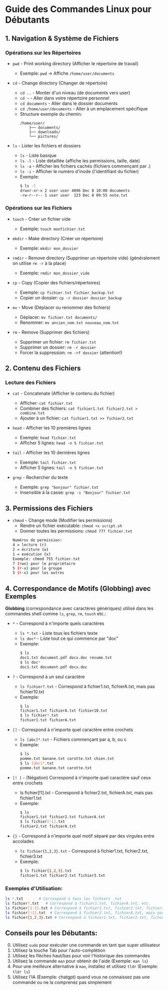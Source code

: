 # Guide des Commandes Linux pour Débutants

## 1. Navigation & Système de Fichiers

### Opérations sur les Répertoires

- `pwd` - Print working directory (Afficher le répertoire de travail)

  - Exemple: `pwd` → Affiche `/home/user/documents`

- `cd` - Change directory (Changer de répertoire)

  - `cd ..` - Monter d'un niveau (de documents vers user)
  - `cd ~` - Aller dans votre répertoire personnel
  - `cd documents` - Aller dans le dossier documents
  - `cd /home/user/documents` - Aller à un emplacement spécifique
  - Structure exemple du chemin:
    ```
    /home/user/
        ├── documents/
        ├── downloads/
        └── pictures/
    ```

- `ls` - Lister les fichiers et dossiers
  - `ls` - Liste basique
  - `ls -l` - Liste détaillée (affiche les permissions, taille, date)
  - `ls -a` - Afficher les fichiers cachés (fichiers commençant par .)
  - `ls -i` - Afficher le numéro d'inode (l'identifiant du fichier)
  - Exemple:
    ```bash
    $ ls -l
    drwxr-xr-x 2 user user 4096 Dec 8 10:00 documents
    -rw-r--r-- 1 user user  123 Dec 8 09:55 note.txt
    ```

### Opérations sur les Fichiers

- `touch` - Créer un fichier vide

  - Exemple: `touch monfichier.txt`

- `mkdir` - Make directory (Créer un répertoire)

  - Exemple: `mkdir mon_dossier`

- `rmdir` - Remove directory (Supprimer un répertoire vide) (généralement on utilise `rm -r` à la place)

  - Exemple: `rmdir mon_dossier_vide`

- `cp` - Copy (Copier des fichiers/répertoires)

  - Exemple: `cp fichier.txt fichier_backup.txt`
  - Copier un dossier: `cp -r dossier dossier_backup`

- `mv` - Move (Déplacer ou renommer des fichiers)

  - Déplacer: `mv fichier.txt documents/`
  - Renommer: `mv ancien_nom.txt nouveau_nom.txt`

- `rm` - Remove (Supprimer des fichiers)
  - Supprimer un fichier: `rm fichier.txt`
  - Supprimer un dossier: `rm -r dossier`
  - Forcer la suppression: `rm -rf dossier` (attention!)

## 2. Contenu des Fichiers

### Lecture des Fichiers

- `cat` - Concatenate (Afficher le contenu du fichier)

  - Afficher: `cat fichier.txt`
  - Combiner des fichiers: `cat fichier1.txt fichier2.txt > combine.txt`
  - Ajouter à un fichier: `cat fichier1.txt >> fichier2.txt`

- `head` - Afficher les 10 premières lignes

  - Exemple: `head fichier.txt`
  - Afficher 5 lignes: `head -n 5 fichier.txt`

- `tail` - Afficher les 10 dernières lignes

  - Exemple: `tail fichier.txt`
  - Afficher 5 lignes: `tail -n 5 fichier.txt`

- `grep` - Rechercher du texte
  - Exemple: `grep "bonjour" fichier.txt`
  - Insensible à la casse: `grep -i "Bonjour" fichier.txt`

## 3. Permissions des Fichiers

- `chmod` - Change mode (Modifier les permissions)
  - Rendre un fichier exécutable: `chmod +x script.sh`
  - Donner toutes les permissions: `chmod 777 fichier.txt`
  ```bash
  Numéros de permission:
  4 = lecture (r)
  2 = écriture (w)
  1 = exécution (x)
  Exemple: chmod 755 fichier.txt
  7 (rwx) pour le propriétaire
  5 (r-x) pour le groupe
  5 (r-x) pour les autres
  ```

## 4. Correspondance de Motifs (Globbing) avec Exemples

**Globbing** (correspondance avec caractères génériques) utilisé dans les commandes shell comme `ls`, `grep`, `rm`, `touch` etc.:

- `*` - Correspond à n'importe quels caractères

  - `ls *.txt` - Liste tous les fichiers texte
  - `ls doc*` - Liste tout ce qui commence par "doc"
  - Exemple:
    ```bash
    $ ls
    doc1.txt document.pdf docx.doc resume.txt
    $ ls doc*
    doc1.txt document.pdf docx.doc
    ```

- `?` - Correspond à un seul caractère

  - `ls fichier?.txt` - Correspond à fichier1.txt, fichierA.txt, mais pas fichier10.txt
  - Exemple:
    ```bash
    $ ls
    fichier1.txt fichierA.txt fichier10.txt
    $ ls fichier?.txt
    fichier1.txt fichierA.txt
    ```

- `[]` - Correspond à n'importe quel caractère entre crochets
  - `ls [abc]*.txt` - Fichiers commençant par a, b, ou c
  - Exemple:
    ```bash
    $ ls
    pomme.txt banane.txt carotte.txt chien.txt
    $ ls [abc]*.txt
    pomme.txt banane.txt carotte.txt
    ```
- `[! ]` - (Négation) Correspond à n'importe quel caractère sauf ceux entre crochets

  - ls fichier[!1].txt - Correspond à fichier2.txt, fichierA.txt, mais pas fichier1.txt
  - Exemple:
    ```bash
    $ ls
    fichier1.txt fichier2.txt fichierA.txt
    $ ls fichier[!1].txt
    fichier2.txt fichierA.txt
    ```

- `{}` - Correspond à n'importe quel motif séparé par des virgules entre accolades

  - `ls fichier{1,2,3}.txt` - Correspond à fichier1.txt, fichier2.txt, fichier3.txt
  - Exemple:
    ```bash
    $ ls fichier{1,2,3}.txt
    fichier1.txt fichier2.txt fichier3.txt
    ```

### Exemples d'Utilisation:

```bash
ls *.txt       # Correspond à tous les fichiers .txt
ls fichier?.txt   # Correspond à fichier1.txt, fichierA.txt, etc.
ls fichier[1-3].txt # Correspond à fichier1.txt, fichier2.txt, fichier3.txt
ls fichier[!1].txt  # Correspond à fichier2.txt, fichierA.txt, mais pas fichier1.txt
ls fichier{1,2,3}.txt # Correspond à fichier1.txt, fichier2.txt, fichier3.txt
```

## Conseils pour les Débutants:

0. Utilisez `sudo` pour exécuter une commande en tant que super utilisateur
1. Utilisez la touche Tab pour l'auto-complétion
2. Utilisez les flèches haut/bas pour voir l'historique des commandes
3. Utilisez la commande `man` pour obtenir de l'aide (Exemple: `man ls`)
4. Pour une meilleure alternative à `man`, installez et utilisez `tldr` (Exemple: `tldr ls`)
5. Utilisez l'IA (Exemple: chatgpt) quand vous ne connaissez pas une commande ou ne la comprenez pas simplement
